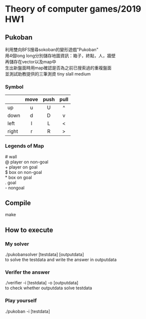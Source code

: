 # Theory of computer games/2019 HW1 
## Pukoban
利用雙向BFS搜尋sokoban的變形遊戲"Pukoban"  
用4個long long分別儲存地圖資訊：箱子，終點，人，牆壁  
再儲存在vector以及map中  
生出新盤面時用map確認是否為之前已搜索過的重複盤面  
並測試助教提供的三筆測資 tiny slall medium

### Symbol 
|       | move    | push    | pull     | 
| ----- | :----:  | :-----: | :------: |
| up    | u       | U       | ^        |
| down  | d       | D       | v        |
| left  | l       | L       | <        |
| right | r       | R       | >        |

### Legends of Map
\# wall  
@ player on non-goal  
\+ player on goal  
$ box on non-goal  
\* box on goal  
. goal  
\- nongoal  

## Compile
make

## How to execute
### My solver
./pukobansolver [testdata] [outputdata]  
to solve the testdata and write the answer in outputdata
### Verifer the answer
./verifier -i [testdata] -o [outputdata]  
to check whether outputdata solve testdata
### Play yourself
./pukoban -i [testdata]

